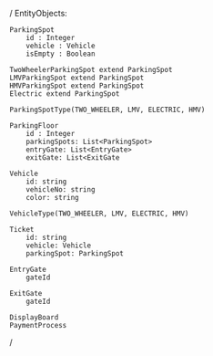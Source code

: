 
/
EntityObjects:
    
    ParkingSpot
        id : Integer
        vehicle : Vehicle
        isEmpty : Boolean

    TwoWheelerParkingSpot extend ParkingSpot
    LMVParkingSpot extend ParkingSpot
    HMVParkingSpot extend ParkingSpot
    Electric extend ParkingSpot

    ParkingSpotType(TWO_WHEELER, LMV, ELECTRIC, HMV)

    ParkingFloor
        id : Integer
        parkingSpots: List<ParkingSpot>
        entryGate: List<EntryGate>
        exitGate: List<ExitGate

    Vehicle
        id: string
        vehicleNo: string
        color: string

    VehicleType(TWO_WHEELER, LMV, ELECTRIC, HMV)

    Ticket
        id: string
        vehicle: Vehicle
        parkingSpot: ParkingSpot

    EntryGate
        gateId

    ExitGate
        gateId

    DisplayBoard
    PaymentProcess

/